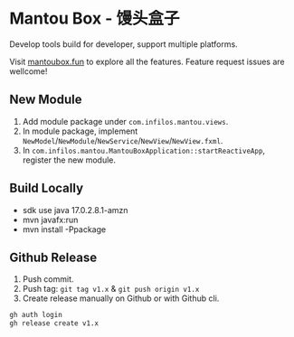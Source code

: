 # Mantou Box - 馒头盒子

Develop tools build for developer, support multiple platforms.

Visit [mantoubox.fun](https://mantoubox.fun) to explore all the features. Feature request issues are wellcome!

## New Module

1. Add module package under `com.infilos.mantou.views`.
2. In module package, implement `NewModel`/`NewModule`/`NewService`/`NewView`/`NewView.fxml`.
3. In `com.infilos.mantou.MantouBoxApplication::startReactiveApp`, register the new module.

## Build Locally

- sdk use java 17.0.2.8.1-amzn
- mvn javafx:run
- mvn install -Ppackage

## Github Release

1. Push commit.
2. Push tag: `git tag v1.x` & `git push origin v1.x`
3. Create release manually on Github or with Github cli.

```sh
gh auth login
gh release create v1.x
```
